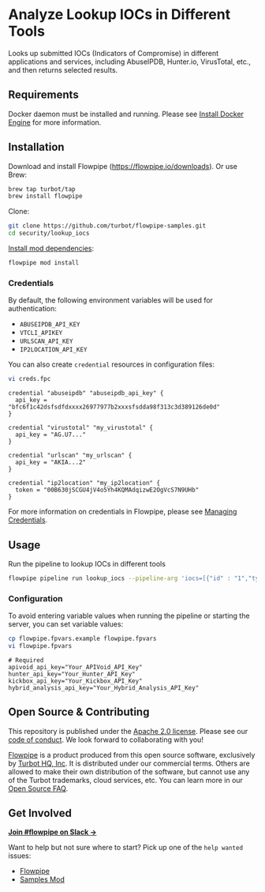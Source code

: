 # Analyze Lookup IOCs in Different Tools

Looks up submitted IOCs (Indicators of Compromise) in different applications and services, including AbuseIPDB, Hunter.io, VirusTotal, etc., and then returns selected results.

## Requirements

Docker daemon must be installed and running. Please see [Install Docker Engine](https://docs.docker.com/engine/install/) for more information.

## Installation

Download and install Flowpipe (https://flowpipe.io/downloads). Or use Brew:

```sh
brew tap turbot/tap
brew install flowpipe
```

Clone:

```sh
git clone https://github.com/turbot/flowpipe-samples.git
cd security/lookup_iocs
```

[Install mod dependencies](https://www.flowpipe.io/docs/mods/mod-dependencies#mod-dependencies):

```sh
flowpipe mod install
```

### Credentials

By default, the following environment variables will be used for authentication:

- `ABUSEIPDB_API_KEY`
- `VTCLI_APIKEY`
- `URLSCAN_API_KEY`
- `IP2LOCATION_API_KEY`

You can also create `credential` resources in configuration files:

```sh
vi creds.fpc
```

```hcl
credential "abuseipdb" "abuseipdb_api_key" {
  api_key = "bfc6f1c42dsfsdfdxxxx26977977b2xxxsfsdda98f313c3d389126de0d"
}
```

```hcl
credential "virustotal" "my_virustotal" {
  api_key = "AG.U7..."
}
```

```hcl
credential "urlscan" "my_urlscan" {
  api_key = "AKIA...2"
}
```

```hcl
credential "ip2location" "my_ip2location" {
  token = "00B630jSCGU4jV4o5Yh4KQMAdqizwE2OgVcS7N9UHb"
}
```

For more information on credentials in Flowpipe, please see [Managing Credentials](https://flowpipe.io/docs/run/credentials).

## Usage

Run the pipeline to lookup IOCs in different tools

```sh
flowpipe pipeline run lookup_iocs --pipeline-arg 'iocs=[{"id" : "1","type" : "ip","value" : "192.168.1.10"},{"id" : "2","type" : "domain","value" : "malicious-domain.com"}]'`
```

### Configuration

To avoid entering variable values when running the pipeline or starting the server, you can set variable values:

```sh
cp flowpipe.fpvars.example flowpipe.fpvars
vi flowpipe.fpvars
```

```hcl
# Required
apivoid_api_key="Your_APIVoid_API_Key"
hunter_api_key="Your_Hunter_API_Key"
kickbox_api_key="Your_Kickbox_API_Key"
hybrid_analysis_api_key="Your_Hybrid_Analysis_API_Key"
```

## Open Source & Contributing

This repository is published under the [Apache 2.0 license](https://www.apache.org/licenses/LICENSE-2.0). Please see our [code of conduct](https://github.com/turbot/.github/blob/main/CODE_OF_CONDUCT.md). We look forward to collaborating with you!

[Flowpipe](https://flowpipe.io) is a product produced from this open source software, exclusively by [Turbot HQ, Inc](https://turbot.com). It is distributed under our commercial terms. Others are allowed to make their own distribution of the software, but cannot use any of the Turbot trademarks, cloud services, etc. You can learn more in our [Open Source FAQ](https://turbot.com/open-source).

## Get Involved

**[Join #flowpipe on Slack →](https://flowpipe.io/community/join)**

Want to help but not sure where to start? Pick up one of the `help wanted` issues:

- [Flowpipe](https://github.com/turbot/flowpipe/labels/help%20wanted)
- [Samples Mod](https://github.com/turbot/flowpipe-samples/labels/help%20wanted)
